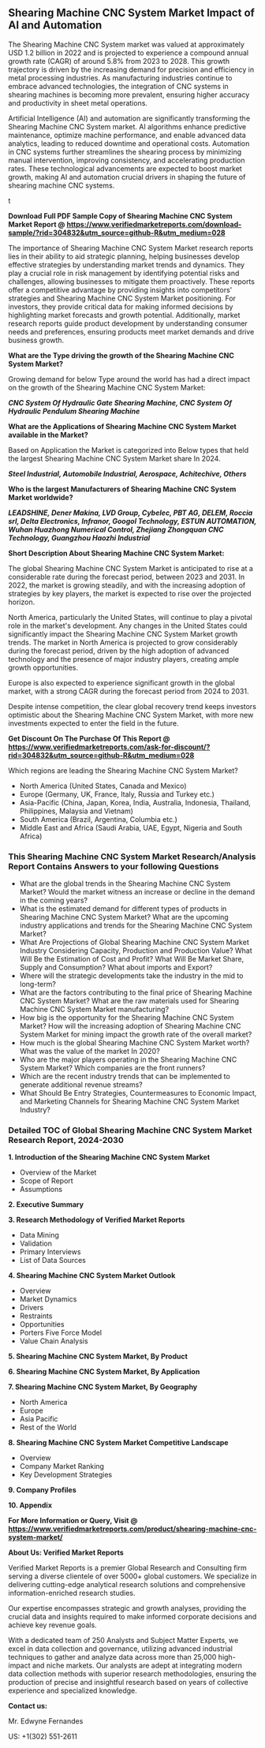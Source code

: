 <h2>Shearing Machine CNC System Market Impact of AI and Automation</h2><p>The Shearing Machine CNC System market was valued at approximately USD 1.2 billion in 2022 and is projected to experience a compound annual growth rate (CAGR) of around 5.8% from 2023 to 2028. This growth trajectory is driven by the increasing demand for precision and efficiency in metal processing industries. As manufacturing industries continue to embrace advanced technologies, the integration of CNC systems in shearing machines is becoming more prevalent, ensuring higher accuracy and productivity in sheet metal operations.</p><p>Artificial Intelligence (AI) and automation are significantly transforming the Shearing Machine CNC System market. AI algorithms enhance predictive maintenance, optimize machine performance, and enable advanced data analytics, leading to reduced downtime and operational costs. Automation in CNC systems further streamlines the shearing process by minimizing manual intervention, improving consistency, and accelerating production rates. These technological advancements are expected to boost market growth, making AI and automation crucial drivers in shaping the future of shearing machine CNC systems.</p>t</p><p id="" class=""><strong>Download Full PDF Sample Copy of Shearing Machine CNC System Market Report @ <a href="https://www.verifiedmarketreports.com/download-sample/?rid=304832&utm_source=github-R&utm_medium=028" target="_blank">https://www.verifiedmarketreports.com/download-sample/?rid=304832&utm_source=github-R&utm_medium=028</a></strong></p><p>The importance of&nbsp;Shearing Machine CNC System Market research reports lies in their ability to aid strategic planning, helping businesses develop effective strategies by understanding market trends and dynamics. They play a crucial role in risk management by identifying potential risks and challenges, allowing businesses to mitigate them proactively. These reports offer a competitive advantage by providing insights into competitors' strategies and Shearing Machine CNC System Market positioning. For investors, they provide critical data for making informed decisions by highlighting market forecasts and growth potential. Additionally, market research reports guide product development by understanding consumer needs and preferences, ensuring products meet market demands and drive business growth.</p><p><strong>What are the&nbsp;Type driving the growth of the Shearing Machine CNC System Market?</strong></p><p id="" class="">Growing demand for below Type around the world has had a direct impact on the growth of the Shearing Machine CNC System Market:</p><em><strong>CNC System Of Hydraulic Gate Shearing Machine, CNC System Of Hydraulic Pendulum Shearing Machine</strong></em></p><strong>What are the&nbsp;Applications&nbsp;of Shearing Machine CNC System Market available in the Market?</strong></p><p id="" class="">Based on Application the Market is categorized into Below types that held the largest Shearing Machine CNC System Market share In 2024.</p><em><strong>Steel Industrial, Automobile Industrial, Aerospace, Achitechive, Others</strong></em></p><strong>Who is the largest Manufacturers of Shearing Machine CNC System Market worldwide?</strong></p><p><em><strong>LEADSHINE, Dener Makina, LVD Group, Cybelec, PBT AG, DELEM, Roccia srl, Delta Electronics, Infranor, Googol Technology, ESTUN AUTOMATION, Wuhan Huazhong Numerical Control, Zhejiang Zhongquan CNC Technology, Guangzhou Haozhi Industrial</strong></em></p><p id="" class=""><strong>Short Description About Shearing Machine CNC System Market:</strong></p><p>The global Shearing Machine CNC System Market is anticipated to rise at a considerable rate during the forecast period, between 2023 and 2031. In 2022, the market is growing steadily, and with the increasing adoption of strategies by key players, the market is expected to rise over the projected horizon.</p><p>North America, particularly the United States, will continue to play a pivotal role in the market's development. Any changes in the United States could significantly impact the Shearing Machine CNC System Market growth trends. The market in North America is projected to grow considerably during the forecast period, driven by the high adoption of advanced technology and the presence of major industry players, creating ample growth opportunities.</p><p>Europe is also expected to experience significant growth in the global market, with a strong CAGR during the forecast period from 2024 to 2031.</p><p>Despite intense competition, the clear global recovery trend keeps investors optimistic about the Shearing Machine CNC System Market, with more new investments expected to enter the field in the future.</p><p id="" class=""><strong>Get Discount On The Purchase Of This Report @ <a href="https://www.verifiedmarketreports.com/ask-for-discount/?rid=304832&utm_source=github-R&utm_medium=028" target="_blank">https://www.verifiedmarketreports.com/ask-for-discount/?rid=304832&utm_source=github-R&utm_medium=028</a></strong></p>Which regions are leading the Shearing Machine CNC System Market?</p><ul><li>North America (United States, Canada and Mexico)</li><li>Europe (Germany, UK, France, Italy, Russia and Turkey etc.)</li><li>Asia-Pacific (China, Japan, Korea, India, Australia, Indonesia, Thailand, Philippines, Malaysia and Vietnam)</li><li>South America (Brazil, Argentina, Columbia etc.)</li><li>Middle East and Africa (Saudi Arabia, UAE, Egypt, Nigeria and South Africa)</li></ul><h3 id="" class="">This Shearing Machine CNC System Market Research/Analysis Report Contains Answers to your following Questions</h3><ul><li>What are the global trends in the Shearing Machine CNC System Market? Would the market witness an increase or decline in the demand in the coming years?</li><li>What is the estimated demand for different types of products in Shearing Machine CNC System Market? What are the upcoming industry applications and trends for the Shearing Machine CNC System Market?</li><li>What Are Projections of Global Shearing Machine CNC System Market Industry Considering Capacity, Production and Production Value? What Will Be the Estimation of Cost and Profit? What Will Be Market Share, Supply and Consumption? What about imports and Export?</li><li>Where will the strategic developments take the industry in the mid to long-term?</li><li>What are the factors contributing to the final price of Shearing Machine CNC System Market? What are the raw materials used for Shearing Machine CNC System Market manufacturing?</li><li>How big is the opportunity for the Shearing Machine CNC System Market? How will the increasing adoption of Shearing Machine CNC System Market for mining impact the growth rate of the overall market?</li><li>How much is the global Shearing Machine CNC System Market worth? What was the value of the market In 2020?</li><li>Who are the major players operating in the Shearing Machine CNC System Market? Which companies are the front runners?</li><li>Which are the recent industry trends that can be implemented to generate additional revenue streams?</li><li>What Should Be Entry Strategies, Countermeasures to Economic Impact, and Marketing Channels for Shearing Machine CNC System Market Industry?</li></ul><h3 id="" class="">Detailed TOC of Global Shearing Machine CNC System Market Research Report, 2024-2030</h3><p id="" class=""><strong>1. Introduction of the Shearing Machine CNC System Market</strong></p><ul><li>Overview of the Market</li><li>Scope of Report</li><li>Assumptions</li></ul><p id="" class=""><strong>2. Executive Summary</strong></p><p id="" class=""><strong>3. Research Methodology of Verified Market Reports</strong></p><ul><li>Data Mining</li><li>Validation</li><li>Primary Interviews</li><li>List of Data Sources</li></ul><p id="" class=""><strong>4. Shearing Machine CNC System Market Outlook</strong></p><ul><li>Overview</li><li>Market Dynamics</li><li>Drivers</li><li>Restraints</li><li>Opportunities</li><li>Porters Five Force Model</li><li>Value Chain Analysis</li></ul><p id="" class=""><strong>5. Shearing Machine CNC System Market, By Product</strong></p><p id="" class=""><strong>6. Shearing Machine CNC System Market, By Application</strong></p><p id="" class=""><strong>7. Shearing Machine CNC System Market, By Geography</strong></p><ul><li>North America</li><li>Europe</li><li>Asia Pacific</li><li>Rest of the World</li></ul><p id="" class=""><strong>8. Shearing Machine CNC System Market Competitive Landscape</strong></p><ul><li>Overview</li><li>Company Market Ranking</li><li>Key Development Strategies</li></ul><p id="" class=""><strong>9. Company Profiles</strong></p><p id="" class=""><strong>10. Appendix</strong></p><p id="" class=""><strong>For More Information or Query, Visit @ <a href="https://www.verifiedmarketreports.com/product/shearing-machine-cnc-system-market/" target="_blank">https://www.verifiedmarketreports.com/product/shearing-machine-cnc-system-market/</a></strong></p><p id="" class=""><strong>About Us: Verified Market Reports</strong></p><p id="" class="">Verified Market Reports is a premier Global Research and Consulting firm serving a diverse clientele of over 5000+ global customers. We specialize in delivering cutting-edge analytical research solutions and comprehensive information-enriched research studies.</p><p id="" class="">Our expertise encompasses strategic and growth analyses, providing the crucial data and insights required to make informed corporate decisions and achieve key revenue goals.</p><p id="" class="">With a dedicated team of 250 Analysts and Subject Matter Experts, we excel in data collection and governance, utilizing advanced industrial techniques to gather and analyze data across more than 25,000 high-impact and niche markets. Our analysts are adept at integrating modern data collection methods with superior research methodologies, ensuring the production of precise and insightful research based on years of collective experience and specialized knowledge.</p><p id="" class=""><strong>Contact us:</strong></p><p id="" class="">Mr. Edwyne Fernandes</p><p id="" class="">US: +1(302) 551-2611</p>